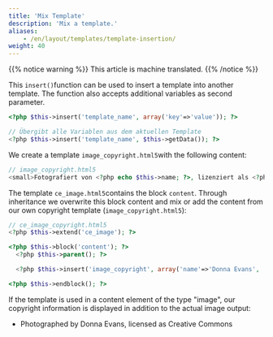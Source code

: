 ```yaml
---
title: 'Mix Template'
description: 'Mix a template.'
aliases:
    - /en/layout/templates/template-insertion/
weight: 40
---
```


{{% notice warning %}}
This article is machine translated.
{{% /notice %}}

This `insert()`function can be used to insert a template into another template. The function also accepts additional variables as second parameter.

```php
<?php $this->insert('template_name', array('key'=>'value')); ?>

// Übergibt alle Variablen aus dem aktuellen Template
<?php $this->insert('template_name', $this->getData()); ?>
```

We create a template `image_copyright.html5`with the following content:

```php
// image_copyright.html5
<small>Fotografiert von <?php echo $this->name; ?>, lizenziert als <?php echo $this->license; ?></small>
```

The template `ce_image.html5`contains the block `content`. Through inheritance we overwrite this block content and mix or add the content from our own copyright template (`image_copyright.html5`):

```php
// ce_image_copyright.html5
<?php $this->extend('ce_image'); ?>

<?php $this->block('content'); ?>
  <?php $this->parent(); ?>

  <?php $this->insert('image_copyright', array('name'=>'Donna Evans', 'license'=>'Creative Commons')); ?>

<?php $this->endblock(); ?>
```

If the template is used in a content element of the type "image", our copyright information is displayed in addition to the actual image output:

- Photographed by Donna Evans, licensed as Creative Commons
